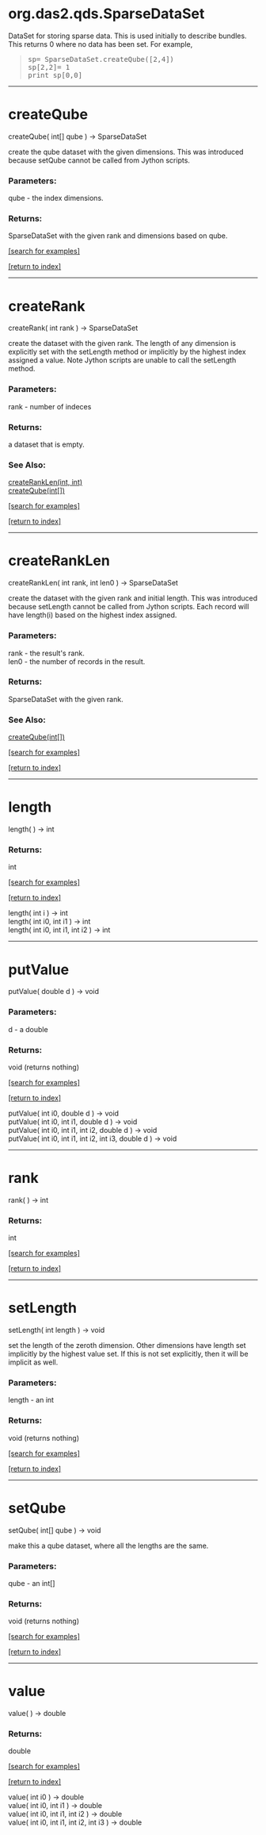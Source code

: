 # org.das2.qds.SparseDataSet

DataSet for storing sparse data.  This is used initially to describe bundles.
 This returns 0 where no data has been set.  For example,
<blockquote><pre>
sp= SparseDataSet.createQube([2,4])
sp[2,2]= 1
print sp[0,0]
</pre></blockquote>

***
<a name="createQube"></a>
# createQube
createQube( int[] qube ) &rarr; SparseDataSet

create the qube dataset with the given dimensions.  This
 was introduced because setQube cannot be called from Jython scripts.

### Parameters:
qube - the index dimensions.

### Returns:
SparseDataSet with the given rank and dimensions based on qube.

<a href="https://github.com/autoplot/dev/search?q=createQube&unscoped_q=createQube">[search for examples]</a>

<a href="https://github.com/autoplot/documentation/blob/master/javadoc/index-all.md">[return to index]</a>

***
<a name="createRank"></a>
# createRank
createRank( int rank ) &rarr; SparseDataSet

create the dataset with the given rank.  The length of any dimension is explicitly set with the setLength
 method or implicitly by the highest index assigned a value.  Note Jython scripts are unable to call the setLength method.

### Parameters:
rank - number of indeces

### Returns:
a dataset that is empty.
### See Also:
<a href='#createRankLen'>createRankLen(int, int)</a> <br>
<a href='#createQube'>createQube(int[])</a> <br>

<a href="https://github.com/autoplot/dev/search?q=createRank&unscoped_q=createRank">[search for examples]</a>

<a href="https://github.com/autoplot/documentation/blob/master/javadoc/index-all.md">[return to index]</a>

***
<a name="createRankLen"></a>
# createRankLen
createRankLen( int rank, int len0 ) &rarr; SparseDataSet

create the dataset with the given rank and initial length.  This
 was introduced because setLength cannot be called from Jython scripts.
 Each record will have length(i) based on the highest index assigned.

### Parameters:
rank - the result's rank.
<br>len0 - the number of records in the result.

### Returns:
SparseDataSet with the given rank.
### See Also:
<a href='#createQube'>createQube(int[])</a> <br>

<a href="https://github.com/autoplot/dev/search?q=createRankLen&unscoped_q=createRankLen">[search for examples]</a>

<a href="https://github.com/autoplot/documentation/blob/master/javadoc/index-all.md">[return to index]</a>

***
<a name="length"></a>
# length
length(  ) &rarr; int



### Returns:
int


<a href="https://github.com/autoplot/dev/search?q=length&unscoped_q=length">[search for examples]</a>

<a href="https://github.com/autoplot/documentation/blob/master/javadoc/index-all.md">[return to index]</a>

length( int i ) &rarr; int<br>
length( int i0, int i1 ) &rarr; int<br>
length( int i0, int i1, int i2 ) &rarr; int<br>
***
<a name="putValue"></a>
# putValue
putValue( double d ) &rarr; void



### Parameters:
d - a double

### Returns:
void (returns nothing)


<a href="https://github.com/autoplot/dev/search?q=putValue&unscoped_q=putValue">[search for examples]</a>

<a href="https://github.com/autoplot/documentation/blob/master/javadoc/index-all.md">[return to index]</a>

putValue( int i0, double d ) &rarr; void<br>
putValue( int i0, int i1, double d ) &rarr; void<br>
putValue( int i0, int i1, int i2, double d ) &rarr; void<br>
putValue( int i0, int i1, int i2, int i3, double d ) &rarr; void<br>
***
<a name="rank"></a>
# rank
rank(  ) &rarr; int



### Returns:
int


<a href="https://github.com/autoplot/dev/search?q=rank&unscoped_q=rank">[search for examples]</a>

<a href="https://github.com/autoplot/documentation/blob/master/javadoc/index-all.md">[return to index]</a>

***
<a name="setLength"></a>
# setLength
setLength( int length ) &rarr; void

set the length of the zeroth dimension.  Other dimensions have length set implicitly by the highest value set.
 If this is not set explicitly, then it will be implicit as well.

### Parameters:
length - an int

### Returns:
void (returns nothing)


<a href="https://github.com/autoplot/dev/search?q=setLength&unscoped_q=setLength">[search for examples]</a>

<a href="https://github.com/autoplot/documentation/blob/master/javadoc/index-all.md">[return to index]</a>

***
<a name="setQube"></a>
# setQube
setQube( int[] qube ) &rarr; void

make this a qube dataset, where all the lengths are the same.

### Parameters:
qube - an int[]

### Returns:
void (returns nothing)


<a href="https://github.com/autoplot/dev/search?q=setQube&unscoped_q=setQube">[search for examples]</a>

<a href="https://github.com/autoplot/documentation/blob/master/javadoc/index-all.md">[return to index]</a>

***
<a name="value"></a>
# value
value(  ) &rarr; double



### Returns:
double


<a href="https://github.com/autoplot/dev/search?q=value&unscoped_q=value">[search for examples]</a>

<a href="https://github.com/autoplot/documentation/blob/master/javadoc/index-all.md">[return to index]</a>

value( int i0 ) &rarr; double<br>
value( int i0, int i1 ) &rarr; double<br>
value( int i0, int i1, int i2 ) &rarr; double<br>
value( int i0, int i1, int i2, int i3 ) &rarr; double<br>
